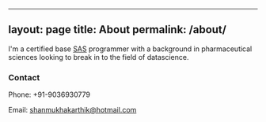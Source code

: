 ---
layout: page
title: About
permalink: /about/
  ---
  
  
I'm a certified base [SAS](https://www.youracclaim.com/badges/48a9b6ef-59f3-4c5f-9c3a-3e9b86b6fd81) programmer  with a background in pharmaceutical sciences looking to break in to the field of datascience.



### Contact

Phone: +91-9036930779

Email: [shanmukhakarthik@hotmail.com](mailto:shanmukhakarthik@hotmail.com)